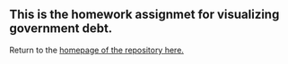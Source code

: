 ## This is the homework assignmet for visualizing government debt.


Return to the [homepage of the repository here.](README.md)

